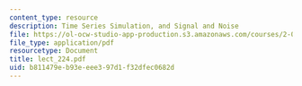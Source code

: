 ```yaml
---
content_type: resource
description: Time Series Simulation, and Signal and Noise
file: https://ol-ocw-studio-app-production.s3.amazonaws.com/courses/2-068-computational-ocean-acoustics-13-853-spring-2003/b811479eb93eeee397d1f32dfec0682d_lect_224.pdf
file_type: application/pdf
resourcetype: Document
title: lect_224.pdf
uid: b811479e-b93e-eee3-97d1-f32dfec0682d
---
```

